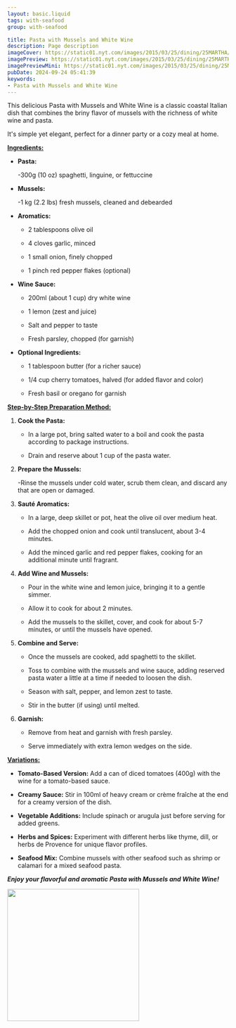 ```yaml
---
layout: basic.liquid
tags: with-seafood
group: with-seafood

title: Pasta with Mussels and White Wine
description: Page description
imageCover: https://static01.nyt.com/images/2015/03/25/dining/25MARTHA/25MARTHA-superJumbo.jpg
imagePreview: https://static01.nyt.com/images/2015/03/25/dining/25MARTHA/25MARTHA-superJumbo.jpg
imagePreviewMini: https://static01.nyt.com/images/2015/03/25/dining/25MARTHA/25MARTHA-superJumbo.jpg
pubDate: 2024-09-24 05:41:39
keywords:
- Pasta with Mussels and White Wine
---
```





This delicious Pasta with Mussels and White Wine is a classic coastal Italian dish that combines the briny flavor of mussels with the richness of white wine and pasta. 

It's simple yet elegant, perfect for a dinner party or a cozy meal at home.

<u><b>Ingredients:</b></u>

- **Pasta:**

  -300g (10 oz) spaghetti, linguine, or fettuccine

- **Mussels:**

  -1 kg (2.2 lbs) fresh mussels, cleaned and debearded

- **Aromatics:**

  - 2 tablespoons olive oil

  - 4 cloves garlic, minced

  - 1 small onion, finely chopped

  - 1 pinch red pepper flakes (optional)


- **Wine Sauce:**

  - 200ml (about 1 cup) dry white wine

  - 1 lemon (zest and juice)

  - Salt and pepper to taste

  - Fresh parsley, chopped (for garnish)

- **Optional Ingredients:**

  - 1 tablespoon butter (for a richer sauce)

  - 1/4 cup cherry tomatoes, halved (for added flavor and color)

  - Fresh basil or oregano for garnish

<u><b>Step-by-Step Preparation Method:</b></u>

1. **Cook the Pasta:**

   - In a large pot, bring salted water to a boil and cook the pasta according to package instructions. 
   
   - Drain and reserve about 1 cup of the pasta water.

2. **Prepare the Mussels:**

   -Rinse the mussels under cold water, scrub them clean, and discard any that are open or damaged.

3. **Sauté Aromatics:**

   - In a large, deep skillet or pot, heat the olive oil over medium heat. 
   
   - Add the chopped onion and cook until translucent, about 3-4 minutes. 

   - Add the minced garlic and red pepper flakes, cooking for an additional minute until fragrant.

4. **Add Wine and Mussels:**

   - Pour in the white wine and lemon juice, bringing it to a gentle simmer. 
   
   - Allow it to cook for about 2 minutes.

   - Add the mussels to the skillet, cover, and cook for about 5-7 minutes, or until the mussels have opened.

5. **Combine and Serve:**

   - Once the mussels are cooked, add spaghetti to the skillet. 
   
   - Toss to combine with the mussels and wine sauce, adding reserved pasta water a little at a time if needed to loosen the dish. 

   - Season with salt, pepper, and lemon zest to taste. 
   
   - Stir in the butter (if using) until melted.
  
6. **Garnish:**

   - Remove from heat and garnish with fresh parsley. 
   
   - Serve immediately with extra lemon wedges on the side.

<u><b>Variations:</b></u>

- **Tomato-Based Version:** Add a can of diced tomatoes (400g) with the wine for a tomato-based sauce.

- **Creamy Sauce:** Stir in 100ml of heavy cream or crème fraîche at the end for a creamy version of the dish.

- **Vegetable Additions:** Include spinach or arugula just before serving for added greens.

- **Herbs and Spices:** Experiment with different herbs like thyme, dill, or herbs de Provence for unique flavor profiles.

- **Seafood Mix:** Combine mussels with other seafood such as shrimp or calamari for a mixed seafood pasta.

<b><i>Enjoy your flavorful and aromatic Pasta with Mussels and White Wine!</i></b>


<img src="https://www.foodandwine.com/thmb/gFSjvW9k7eaAXC6jw0pliAyugzY=/1500x0/filters:no_upscale():max_bytes(150000):strip_icc()/2012-r-xl-pasta-with-mussels-2000-c4ab022c677d4f7e9829835fbb1200e5.jpg" width="300" height="300">
